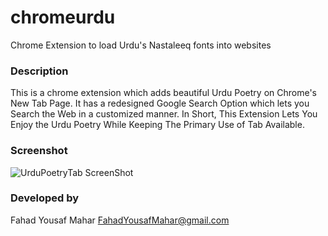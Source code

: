 # chromeurdu
Chrome Extension to load Urdu's Nastaleeq fonts into websites

### Description
This is a chrome extension which adds beautiful Urdu Poetry on Chrome's New Tab Page.
It has a redesigned Google Search Option which lets you Search the Web in a customized manner. 
In Short, This Extension Lets You Enjoy the Urdu Poetry While Keeping The Primary Use of Tab Available.

### Screenshot
![UrduPoetryTab ScreenShot](https://lh3.googleusercontent.com/jQLzgV1ggVEs-Nps04904fWIJRdim9hFEYaNzzx10tcHNaxky4fPbQDtSGZTq8IQhooS2DZZ=w1280-h800-e365)

### Developed by
Fahad Yousaf Mahar
FahadYousafMahar@gmail.com
